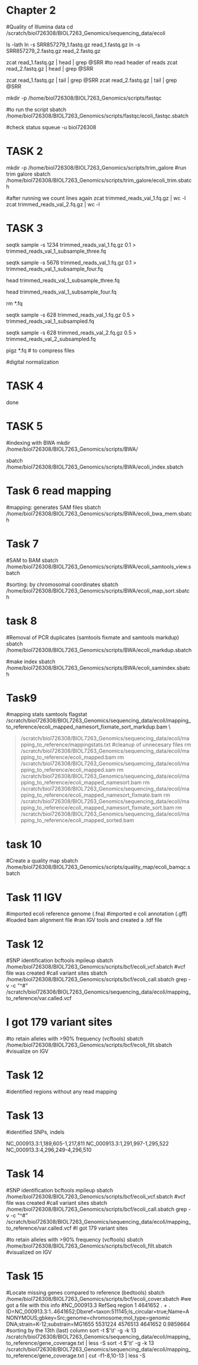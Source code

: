 # Chapter 2

#Quality of Illumina data
cd /scratch/biol726308/BIOL7263_Genomics/sequencing_data/ecoli

ls -lath
ln -s SRR857279_1.fastq.gz read_1.fastq.gz
ln -s SRR857279_2.fastq.gz read_2.fastq.gz

zcat read_1.fastq.gz | head | grep @SRR #to read header of reads
zcat read_2.fastq.gz | head | grep @SRR

zcat read_1.fastq.gz | tail | grep @SRR
zcat read_2.fastq.gz | tail | grep @SRR

mkdir -p /home/biol726308/BIOL7263_Genomics/scripts/fastqc

#to run the script
sbatch /home/biol726308/BIOL7263_Genomics/scripts/fastqc/ecoli_fastqc.sbatch

#check status
squeue -u biol726308


# TASK 2


mkdir -p /home/biol726308/BIOL7263_Genomics/scripts/trim_galore
#run trim galore 
sbatch /home/biol726308/BIOL7263_Genomics/scripts/trim_galore/ecoli_trim.sbatch

#after running we count lines again
zcat trimmed_reads_val_1.fq.gz | wc -l
zcat trimmed_reads_val_2.fq.gz | wc -l


# TASK 3

seqtk sample -s 1234 trimmed_reads_val_1.fq.gz 0.1 > trimmed_reads_val_1_subsample_three.fq

seqtk sample -s 5678 trimmed_reads_val_1.fq.gz 0.1 > trimmed_reads_val_1_subsample_four.fq

head trimmed_reads_val_1_subsample_three.fq

head trimmed_reads_val_1_subsample_four.fq

rm *.fq

seqtk sample -s 628 trimmed_reads_val_1.fq.gz 0.5 > trimmed_reads_val_1_subsampled.fq

seqtk sample -s 628 trimmed_reads_val_2.fq.gz 0.5 > trimmed_reads_val_2_subsampled.fq


pigz *.fq # to compress files

#digital normalization


# TASK 4
done

# TASK 5

#indexing with BWA
mkdir /home/biol726308/BIOL7263_Genomics/scripts/BWA/

sbatch /home/biol726308/BIOL7263_Genomics/scripts/BWA/ecoli_index.sbatch


# Task 6 read mapping

#mapping: generates SAM files
sbatch /home/biol726308/BIOL7263_Genomics/scripts/BWA/ecoli_bwa_mem.sbatch


# Task 7

#SAM to BAM 
sbatch /home/biol726308/BIOL7263_Genomics/scripts/BWA/ecoli_samtools_view.sbatch

#sorting: by chromosomal coordinates
sbatch /home/biol726308/BIOL7263_Genomics/scripts/BWA/ecoli_map_sort.sbatch


# task 8 

#Removal of PCR duplicates (samtools fixmate and samtools markdup)
sbatch /home/biol726308/BIOL7263_Genomics/scripts/BWA/ecoli_markdup.sbatch

#make index
sbatch /home/biol726308/BIOL7263_Genomics/scripts/BWA/ecoli_samindex.sbatch 


# Task9


#mapping stats
samtools flagstat /scratch/biol726308/BIOL7263_Genomics/sequencing_data/ecoli/mapping_to_reference/ecoli_mapped_namesort_fixmate_sort_markdup.bam \
> /scratch/biol726308/BIOL7263_Genomics/sequencing_data/ecoli/mapping_to_reference/mappingstats.txt
#cleanup of unnecesary files
rm /scratch/biol726308/BIOL7263_Genomics/sequencing_data/ecoli/mapping_to_reference/ecoli_mapped.bam
rm /scratch/biol726308/BIOL7263_Genomics/sequencing_data/ecoli/mapping_to_reference/ecoli_mapped.sam
rm /scratch/biol726308/BIOL7263_Genomics/sequencing_data/ecoli/mapping_to_reference/ecoli_mapped_namesort.bam
rm /scratch/biol726308/BIOL7263_Genomics/sequencing_data/ecoli/mapping_to_reference/ecoli_mapped_namesort_fixmate.bam
rm /scratch/biol726308/BIOL7263_Genomics/sequencing_data/ecoli/mapping_to_reference/ecoli_mapped_namesort_fixmate_sort.bam
rm /scratch/biol726308/BIOL7263_Genomics/sequencing_data/ecoli/mapping_to_reference/ecoli_mapped_sorted.bam


# task 10


#Create a quality map
sbatch /home/biol726308/BIOL7263_Genomics/scripts/quality_map/ecoli_bamqc.sbatch 


# Task 11 IGV

#imported ecoli reference genome (.fna)
#imported e coli annotation (.gff)
#loaded bam alignment file
#ran IGV tools and created a .tdf file


# Task 12


#SNP identification
bcftools mpileup
sbatch /home/biol726308/BIOL7263_Genomics/scripts/bcf/ecoli_vcf.sbatch 
#vcf file was created
#call variant sites
sbatch /home/biol726308/BIOL7263_Genomics/scripts/bcf/ecoli_call.sbatch
grep -v -c  "^#" /scratch/biol726308/BIOL7263_Genomics/sequencing_data/ecoli/mapping_to_reference/var.called.vcf
# I got 179 variant sites
#to retain alleles with >90% frequency (vcftools)
sbatch /home/biol726308/BIOL7263_Genomics/scripts/bcf/ecoli_filt.sbatch
#visualize on IGV

# Task 12
#identified regions without any read mapping

# Task 13
#identified SNPs, indels 

NC_000913.3:1,189,605-1,217,811
NC_000913.3:1,291,997-1,295,522
NC_000913.3:4,296,249-4,296,510

# Task 14

#SNP identification
bcftools mpileup
sbatch /home/biol726308/BIOL7263_Genomics/scripts/bcf/ecoli_vcf.sbatch 
#vcf file was created
#call variant sites
sbatch /home/biol726308/BIOL7263_Genomics/scripts/bcf/ecoli_call.sbatch
grep -v -c  "^#" /scratch/biol726308/BIOL7263_Genomics/sequencing_data/ecoli/mapping_to_reference/var.called.vcf
#I got 179 variant sites


#to retain alleles with >90% frequency (vcftools)
sbatch /home/biol726308/BIOL7263_Genomics/scripts/bcf/ecoli_filt.sbatch
#visualized on IGV

# Task 15


#Locate missing genes compared to reference (bedtools)
sbatch /home/biol726308/BIOL7263_Genomics/scripts/bcf/ecoli_cover.sbatch
#we got a file with this info
#NC_000913.3	RefSeq	region	1	4641652	.	+	.	ID=NC_000913.3:1..4641652;Dbxref=taxon:511145;Is_circular=true;Name=ANONYMOUS;gbkey=Src;genome=chromosome;mol_type=genomic DNA;strain=K-12;substrain=MG1655	5531224	4576513	4641652	0.9859664
#sorting by the 13th (last) column
sort -t $'\t' -g -k 13 /scratch/biol726308/BIOL7263_Genomics/sequencing_data/ecoli/mapping_to_reference/gene_coverage.txt | less -S
sort -t $'\t' -g -k 13 /scratch/biol726308/BIOL7263_Genomics/sequencing_data/ecoli/mapping_to_reference/gene_coverage.txt | cut -f1-8,10-13 | less -S
